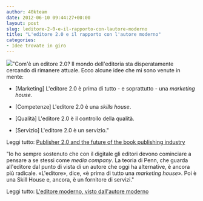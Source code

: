 ```yaml
---
author: 40kteam
date: 2012-06-10 09:44:27+00:00
layout: post
slug: leditore-2-0-e-il-rapporto-con-lautore-moderno
title: "L'editore 2.0 e il rapporto con l'autore moderno"
categories:
- Idee trovate in giro
---
```


![](http://40k.it/wp-content/uploads/2012/06/5787092723.jpeg)"Com'è un editore 2.0? Il mondo dell'editoria sta disperatamente cercando di rimanere attuale. Ecco alcune idee che mi sono venute in mente:





	
  * [Marketing] L'editore 2.0 è prima di tutto - e soprattutto - una _marketing house_.

	
  * [Competenze] L'editore 2.0 è una _skills house_.

	
  * [Qualità] L'editore 2.0 è il controllo della qualità.

	
  * [Servizio] L'editore 2.0 è un servizio."


Leggi tutto: [Publisher 2.0 and the future of the book publishing industry](http://www.christopherspenn.com/2012/06/publisher-2-0-and-the-future-of-the-book-publishing-industry/#.T9RmteJ1Dp-)

"Io ho sempre sostenuto che con il digitale gli editori devono cominciare a pensare a se stessi come _media company_. La teoria di Penn, che guarda all'editore dal punto di vista di un autore che oggi ha alternative, è ancora più radicale.
«L'editore», dice, «è prima di tutto una _marketing house_». Poi è una Skill House e, ancora, è un fornitore di servizi."

Leggi tutto: [L'editore moderno, visto dall'autore moderno](http://www.bookcafe.net/blog/blog.cfm?id=1567)
